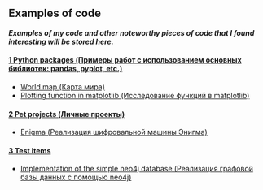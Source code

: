 ## Examples of code

***Examples of my code and other noteworthy pieces of code that I found interesting will be stored here.***


#### [1 Python packages (Примеры работ с использованием основных библиотек: pandas, pyplot, etc.)](/1%20Python%20packages)
* [World map (Карта мира)](/1%20Python%20packages/world_map)
* [Plotting function in matplotlib (Исследование функций в matplotlib)](/1%20Python%20packages/function)
#### [2 Pet projects (Личные проекты)](/2%20Pet%20projects)
* [Enigma (Реализация шифровальной машины Энигма)](/2%20Pet%20projects/enigma_v1.py)
#### [3 Test items](/3%20Test%20items)
* [Implementation of the simple neo4j database (Реализация графовой базы данных с помощью neo4j)](/3%20Test%20items/Mindset/mindset_data.ipynb)
